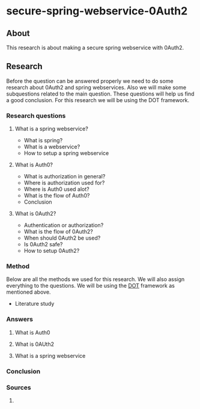 # secure-spring-webservice-0Auth2

## About
This research is about making a secure spring webservice with 0Auth2. 


## Research
Before the question can be answered properly we need to do some research about 0Auth2 and spring webservices. Also we will make some subquestions related to the main question. These questions will help us find a good conclusion. For this research we will be using the DOT framework.

### Research questions


1. What is a spring webservice?  
   - What is spring?
   - What is a webservice?
   - How to setup a spring webservice

2. What is Auth0?
   - What is authorization in general?
   - Where is authorization used for?
   - Where is Auth0 used alot?
   - What is the flow of Auth0?
   - Conclusion

3. What is 0Auth2?
   - Authentication or authorization?
   - What is the flow of 0Auth2?
   - When should 0Auth2 be used?
   - Is 0Auth2 safe?
   - How to setup 0Auth2?



### Method

Below are all the methods we used for this research. We will also assign everything to the questions. We will be using the <a href="https://ictresearchmethods.nl/Methods">DOT</a> framework as mentioned above.

- Literature study

### Answers

1. What is Auth0

2. What is 0AUth2

3. What is a spring webservice

### Conclusion

### Sources

1. 
